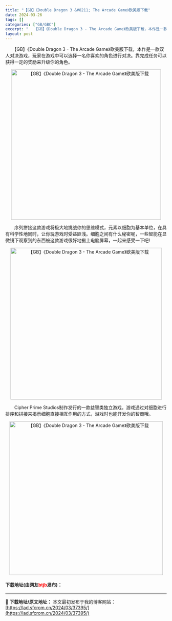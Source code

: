 ```yaml
---
title: "【GB】《Double Dragon 3 &#8211; The Arcade Game》欧美版下载"
date: 2024-03-26
tags: []
categories: ["GB/GBC"]
excerpt: "　　【GB】《Double Dragon 3 - The Arcade Game》欧美版下载，本作是一款双人对决游戏，玩家在游戏中可以选择一名你喜欢的角色进行对决。靠完成任务可以获得一定的奖励来升级你的角色。 　　序列拼接这款游戏将极大地挑战你的思维模式，元素以细胞为基本单位，在具有科学性地同时，让&hellip;"
layout: post
---
```


 <p>　　【GB】《Double Dragon 3 - The Arcade Game》欧美版下载，本作是一款双人对决游戏，玩家在游戏中可以选择一名你喜欢的角色进行对决。靠完成任务可以获得一定的奖励来升级你的角色。</p> <p align="center"><img align="" border="0" src="https://lad.sfcrom.cn/wp-content/uploads/2024/03/20240326_66027fcbefe66.png" width="468" alt="【GB】《Double Dragon 3 - The Arcade Game》欧美版下载" /></p> <p>　　序列拼接这款游戏将极大地挑战你的思维模式，元素以细胞为基本单位，在具有科学性地同时，让你玩游戏时受益匪浅。细胞之间有什么秘密呢，一些智能在显微镜下观察到的东西被这款游戏很好地搬上电脑屏幕，一起来感受一下吧!</p> <p align="center"><img align="" border="0" src="https://lad.sfcrom.cn/wp-content/uploads/2024/03/20240326_66027fcc71067.png" width="473" alt="【GB】《Double Dragon 3 - The Arcade Game》欧美版下载" /></p> <p>　　Cipher Prime Studios制作发行的一款益智类独立游戏。游戏通过对细胞进行排序和拼接来揭示细胞直接相互作用的方式，游戏时也能开发你的智商哦。</p> <p align="center"><img align="" border="0" src="https://lad.sfcrom.cn/wp-content/uploads/2024/03/20240326_66027fcd07142.png" width="479" alt="【GB】《Double Dragon 3 - The Arcade Game》欧美版下载" /></p> <p><h4>下载地址(由网友<font color="red">btjb</font>发布)：</h4></p> 

---
📖 **下载地址/原文地址：** 本文最初发布于我的博客网站：[https://lad.sfcrom.cn/2024/03/37395/](https://lad.sfcrom.cn/2024/03/37395/)

